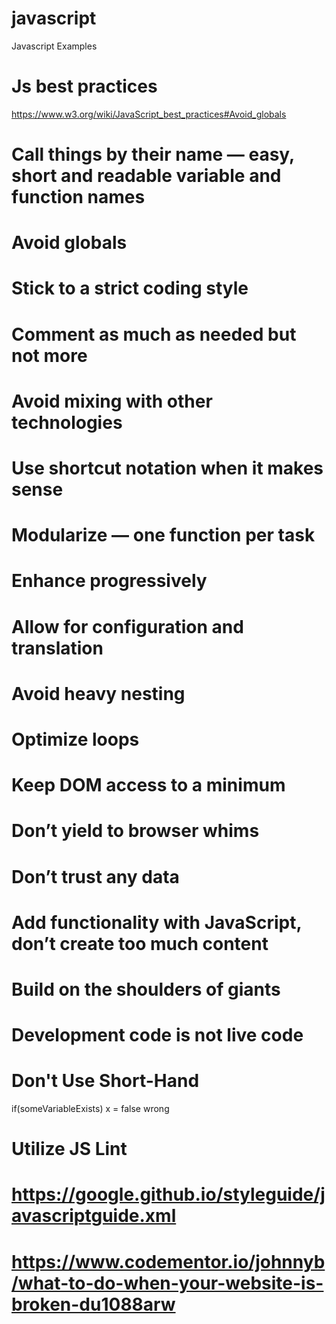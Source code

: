 # javascript
Javascript Examples
# Js best practices
https://www.w3.org/wiki/JavaScript_best_practices#Avoid_globals

# Call things by their name — easy, short and readable variable and function names
# Avoid globals
# Stick to a strict coding style
# Comment as much as needed but not more
# Avoid mixing with other technologies
# Use shortcut notation when it makes sense
# Modularize — one function per task
# Enhance progressively
# Allow for configuration and translation
# Avoid heavy nesting
# Optimize loops
# Keep DOM access to a minimum
# Don’t yield to browser whims
# Don’t trust any data
# Add functionality with JavaScript, don’t create too much content
# Build on the shoulders of giants
# Development code is not live code
# Don't Use Short-Hand
if(someVariableExists)
   x = false                 wrong

# Utilize JS Lint

# https://google.github.io/styleguide/javascriptguide.xml
# https://www.codementor.io/johnnyb/what-to-do-when-your-website-is-broken-du1088arw







